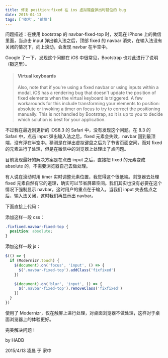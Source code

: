 ```yaml
---
title: 修复 position:fixed 在 ios 虚拟键盘弹出时错位的 bug
date: 2015-04-13
tags: ['技术', '前端']
---
```


问题描述：在使用 bootstrap 的 navbar-fixed-top 时，发现在 iPhone 上的微信里面，当点击 input 弹出输入法之后，顶部 fixed 的 navbar 消失，在输入法没有关闭的情况下，向上滚动，会发现 navbar 在半空中。

Google 了一下，发现这个问题在 iOS 中很常见，Bootstrap 也对此进行了说明（[戳这里](http://getbootstrap.com/getting-started/#support-fixed-position-keyboards)）。

> #### Virtual keyboards
> Also, note that if you're using a fixed navbar or using inputs within a modal, iOS has a rendering bug that doesn't update the position of fixed elements when the virtual keyboard is triggered. A few workarounds for this include transforming your elements to position: absolute or invoking a timer on focus to try to correct the positioning manually. This is not handled by Bootstrap, so it is up to you to decide which solution is best for your application.

不过我在最近刚更新的 iOS8.3 的 Safari 中，没有发现这个问题。在 8.3 的 Safari 中，点击 input 弹出输入法之后，fixed 元素会失效，navbar 回到最顶端，没有浮在半空中。猜测是在弹出虚拟键盘之后为了节省页面空间，而对 fixed 的元素进行了处理，但是在微信中的浏览器上处理出了点问题。

目前发现最好的解决方案是在点击 input 之后，直接把 fixed 的元素变成 absolute 的，不需要浏览器自己去做处理。

有人说在滚动时用 timer 实时调整元素位置，我觉得这个很低端。浏览器去处理 fixed 元素自然有它的道理，确实可以节省屏幕空间。我们其实也没有必要在这个情况下强制显示 navbar，这时用户的重点在于输入。当我们 input 失去焦点之后，输入法关闭，这时我们再显示出 navbar。

下面直接上代码：

添加这样一段 css：

```css
.fixfixed.navbar-fixed-top {
  position: absolute;
}
```

添加这样一段 js：

```js
$(() => {
  if (Modernizr.touch) {
    $(document).on('focus', 'input', () => {
      $('.navbar-fixed-top').addClass('fixfixed')
    })

    $(document).on('blur', 'input', () => {
      $('.navbar-fixed-top').removeClass('fixfixed')
    })
  }
})
```

使用了 Modernizr，仅在触屏上进行处理，对桌面浏览器不做处理，这样对于桌面浏览器上的体验更好。

完美解决问题！

by HADB

2015/4/13 凌晨 于 家中
